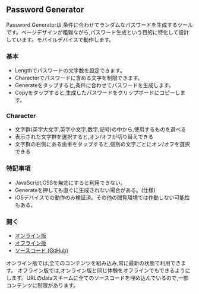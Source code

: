 ## Password Generator

Password Generatorは,条件に合わせてランダムなパスワードを生成するツールです。ページデザインが粗雑ながら,パスワード生成という目的に特化して設計しています。モバイルデバイスで動作します。

### 基本
- Lengthでパスワードの文字数を設定できます。
- Characterでパスワードに含める文字を制限できます。
- Generateをタップすると,条件に合わせてパスワードを生成します。
- Copyをタップすると,生成したパスワードをクリップボードにコピーします。

### Character
- 文字群(英字大文字,英字小文字,数字,記号)の中から,使用するものを選べる
- 表示された文字群を選択すると,オン/オフが切り替えできる
- 文字群の右側にある歯車をタップすると,個別の文字ごとにオン/オフを選択できる

### 特記事項
- JavaScript,CSSを無効にすると利用できない。
- Generateを押しても直ぐに生成されない場合がある。(仕様)
- iOSデバイスでの動作のみ検証済。その他の閲覧環境では作動しない可能性もある。

### 開く
- [オンライン版](https://akimikimikimikimikimikimika.github.io/PasswordGenerator/PasswordGenerator.html "Password Generator オンライン版")
- [オフライン版](https://akimikimikimikimikimikimika.github.io/PasswordGenerator/offline.html "Password Generator オフライン版")
- [ソースコード (GitHub)](https://github.com/akimikimikimikimikimikimika/PasswordGenerator "ソースコード")

オンライン版では,全てのコンテンツを組み込み,常に最新の状態で利用できます。
オフライン版では,オンライン版と同じ体験をオフラインでもできるようにします。URLのdataスキームに全てのソースコードを埋め込んでいるので,一部コンテンツに制限があります。
